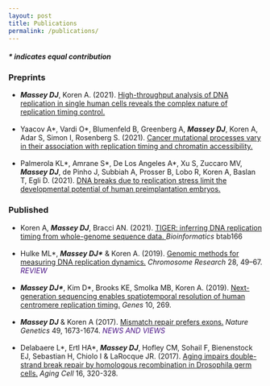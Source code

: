 ```yaml
---
layout: post
title: Publications
permalink: /publications/
---
```


<h4> <i> * indicates equal contribution </i></h4>

<h3> Preprints </h3>
<ul>
  <li> <b><i>Massey DJ</b></i>, Koren A. (2021). <a href="https://doi.org/10.1101/2021.05.14.443897" target="_blank" rel="noopener noreferrer"> High-throughput analysis of DNA replication in single human cells reveals the complex nature of replication timing control.  <i class='ai ai-biorxiv ai-lg'></i></a></li>
  <br>
  <li> Yaacov A*, Vardi O*, Blumenfeld B, Greenberg A, <b><i>Massey DJ</b></i>, Koren A, Adar S, Simon I, Rosenberg S. (2021). <a href="https://doi.org/10.1101/2021.05.05.442736" target="_blank" rel="noopener noreferrer"> Cancer mutational processes vary in their association with replication timing and chromatin accessibility.  <i class='ai ai-biorxiv ai-lg'></i></a></li>
  <br>
  <li> Palmerola KL*, Amrane S*, De Los Angeles A*, Xu S, Zuccaro MV, <b><i>Massey DJ</b></i>, de Pinho J, Subbiah A, Prosser B, Lobo R, Koren A, Baslan T, Egli D. (2021). <a href="https://dx.doi.org/10.2139/ssrn.3825160" target="_blank" rel="noopener noreferrer"> DNA breaks due to replication stress limit the developmental potential of human preimplantation embryos.  <i class='ai ai-ssrn ai-lg'></i></a></li>
</ul>
    
<h3> Published </h3>

<ul>
  <li>Koren A, <b><i>Massey DJ</b></i>, Bracci AN. (2021). <a href="https://doi.org/10.1093/bioinformatics/btab166" target="_blank" rel="noopener noreferrer"> TIGER: inferring DNA replication timing from whole-genome sequence data. </a> <i> Bioinformatics </i> btab166 </li>
  <br>
  <li>Hulke ML*, <b><i>Massey DJ*</b></i> & Koren A. (2019).
    <a href="https://doi.org/10.1007/s10577-019-09624-y" target="_blank" rel="noopener noreferrer"> Genomic methods for measuring DNA replication dynamics.</a> <i>Chromosome Research</i> 28, 49–67. <i><span style="color: #4A1486"> REVIEW </span></i></li>
  <br>
  <li><b><i>Massey DJ*</b></i>, Kim D*, Brooks KE, Smolka MB, Koren A. (2019). <a href="https://doi.org/10.3390/genes10040269" target="_blank" rel="noopener noreferrer"> Next-generation sequencing enables spatiotemporal resolution of human centromere replication timing.</a> <i>Genes</i> 10, 269.</li>
  <br>
  <li><b><i>Massey DJ</b></i> & Koren A (2017).
    <a href="https://doi.org/10.1038/ng.3993" target="_blank" rel="noopener noreferrer"> Mismatch repair prefers exons.</a>
    <i>Nature Genetics</i> 49, 1673-1674.<i><span style="color: #4A1486"> NEWS AND VIEWS </span></i> </li>
  <br>
  <li>Delabaere L*, Ertl HA*, <b><i>Massey DJ</b></i>, Hofley CM, Sohail F, Bienenstock EJ, Sebastian H, Chiolo I & LaRocque JR. (2017). <a href="https://doi.org/10.1111/acel.12556" target="_blank" rel="noopener noreferrer"> Aging impairs double-strand break repair by homologous recombination in Drosophila germ cells.</a> <i>Aging Cell</i> 16, 320-328. </li> 
</ul>
